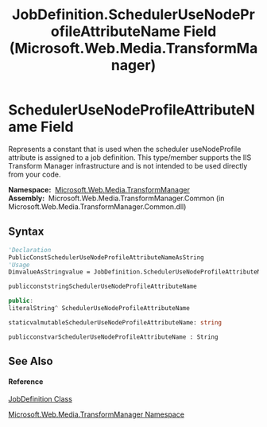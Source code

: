 ﻿---
title: JobDefinition.SchedulerUseNodeProfileAttributeName Field (Microsoft.Web.Media.TransformManager)
TOCTitle: SchedulerUseNodeProfileAttributeName Field
ms:assetid: F:Microsoft.Web.Media.TransformManager.JobDefinition.SchedulerUseNodeProfileAttributeName
ms:mtpsurl: https://msdn.microsoft.com/en-us/library/microsoft.web.media.transformmanager.jobdefinition.schedulerusenodeprofileattributename(v=VS.90)
ms:contentKeyID: 35520998
ms.date: 06/14/2012
mtps_version: v=VS.90
f1_keywords:
- Microsoft.Web.Media.TransformManager.JobDefinition.SchedulerUseNodeProfileAttributeName
dev_langs:
- CSharp
- JScript
- VB
- FSharp
- c++
api_location:
- Microsoft.Web.Media.TransformManager.Common.dll
api_name:
- Microsoft.Web.Media.TransformManager.JobDefinition.SchedulerUseNodeProfileAttributeName
api_type:
- Managed
topic_type:
- apiref
- kbSyntax
product_family_name: VS
ROBOTS: INDEX,FOLLOW
---

# SchedulerUseNodeProfileAttributeName Field

Represents a constant that is used when the scheduler useNodeProfile attribute is assigned to a job definition. This type/member supports the IIS Transform Manager infrastructure and is not intended to be used directly from your code.

**Namespace:**  [Microsoft.Web.Media.TransformManager](microsoft-web-media-transformmanager-namespace.md)  
**Assembly:**  Microsoft.Web.Media.TransformManager.Common (in Microsoft.Web.Media.TransformManager.Common.dll)

## Syntax

``` vb
'Declaration
PublicConstSchedulerUseNodeProfileAttributeNameAsString
'Usage
DimvalueAsStringvalue = JobDefinition.SchedulerUseNodeProfileAttributeName
```

``` csharp
publicconststringSchedulerUseNodeProfileAttributeName
```

``` c++
public:
literalString^ SchedulerUseNodeProfileAttributeName
```

``` fsharp
staticvalmutableSchedulerUseNodeProfileAttributeName: string
```

``` jscript
publicconstvarSchedulerUseNodeProfileAttributeName : String
```

## See Also

#### Reference

[JobDefinition Class](jobdefinition-class-microsoft-web-media-transformmanager.md)

[Microsoft.Web.Media.TransformManager Namespace](microsoft-web-media-transformmanager-namespace.md)

